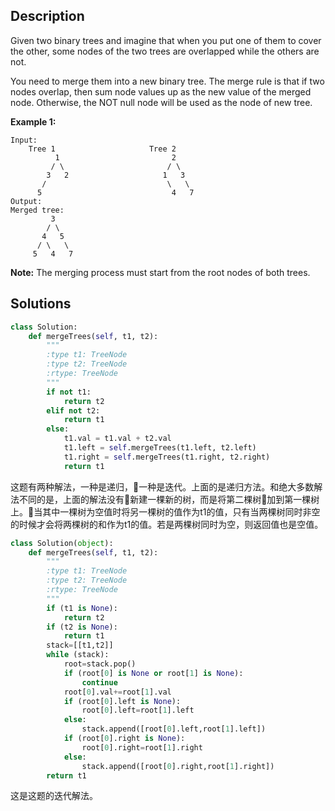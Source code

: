 ## Description
Given two binary trees and imagine that when you put one of them to cover the other, some nodes of the two trees are overlapped while the others are not.

You need to merge them into a new binary tree. The merge rule is that if two nodes overlap, then sum node values up as the new value of the merged node. Otherwise, the NOT null node will be used as the node of new tree.

**Example 1:**
```
Input: 
	Tree 1                     Tree 2                  
          1                         2                             
         / \                       / \                            
        3   2                     1   3                        
       /                           \   \                      
      5                             4   7                  
Output: 
Merged tree:
	     3
	    / \
	   4   5
	  / \   \ 
	 5   4   7
```

**Note:**
The merging process must start from the root nodes of both trees.

## Solutions

```python
class Solution:
    def mergeTrees(self, t1, t2):
        """
        :type t1: TreeNode
        :type t2: TreeNode
        :rtype: TreeNode
        """
        if not t1:
            return t2
        elif not t2:
            return t1
        else:
            t1.val = t1.val + t2.val
            t1.left = self.mergeTrees(t1.left, t2.left)
            t1.right = self.mergeTrees(t1.right, t2.right)
            return t1
```
这题有两种解法，一种是递归，一种是迭代。上面的是递归方法。和绝大多数解法不同的是，上面的解法没有新建一棵新的树，而是将第二棵树加到第一棵树上。当其中一棵树为空值时将另一棵树的值作为t1的值，只有当两棵树同时非空的时候才会将两棵树的和作为t1的值。若是两棵树同时为空，则返回值也是空值。

```python
class Solution(object):
    def mergeTrees(self, t1, t2):
        """
        :type t1: TreeNode
        :type t2: TreeNode
        :rtype: TreeNode
        """
        if (t1 is None):
            return t2        
        if (t2 is None):
            return t1
        stack=[[t1,t2]]
        while (stack):
            root=stack.pop()
            if (root[0] is None or root[1] is None):
                continue
            root[0].val+=root[1].val
            if (root[0].left is None):
                root[0].left=root[1].left
            else:
                stack.append([root[0].left,root[1].left])
            if (root[0].right is None):
                root[0].right=root[1].right
            else:
                stack.append([root[0].right,root[1].right])
        return t1
```

这是这题的迭代解法。